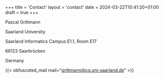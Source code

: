 +++
title = 'Contact'
layout = 'contact'
date = 2024-03-22T10:41:20+01:00
draft = true
+++

Pascal Grittmann

Saarland University

Saarland Informatics Campus E1.1, Room E17

66123 Saarbrücken

Germany

{{< obfuscated_mail mail="grittmann@cg.uni-saarland.de" >}}